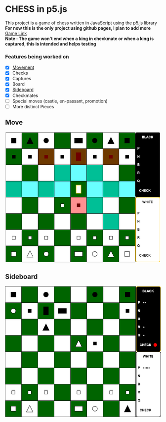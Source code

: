 # CHESS in p5.js
This project is a game of chess written in JavaScript using the p5.js library  
**For now this is the only project using github pages, I plan to add more**    
[Game Link](https://mayukh-g.github.io/ChessFromScratch/)  
**Note : The game won't end when a king in checkmate or when a king is captured, this is intended and helps testing**

### Features being worked on
- [x] [Movement](#move)
- [x] Checks
- [x] Captures
- [x] Board
- [x] [Sideboard](#sideboard)
- [x] Checkmates
- [ ] Special moves (castle, en-passant, promotion)
- [ ] More distinct Pieces

Move
---
![move](readme_img/Moves.PNG)  

Sideboard
---
![check](readme_img/Check.PNG)
